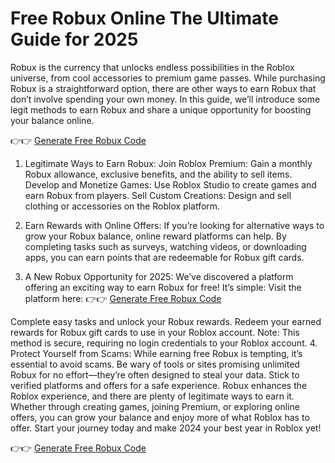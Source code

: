 # Free Robux Online The Ultimate Guide for 2025

Robux is the currency that unlocks endless possibilities in the Roblox universe, from cool accessories to premium game passes. While purchasing Robux is a straightforward option, there are other ways to earn Robux that don’t involve spending your own money. In this guide, we’ll introduce some legit methods to earn Robux and share a unique opportunity for boosting your balance online.


👉👉 [Generate Free Robux Code](https://tinyurl.com/giftcard2025)


1. Legitimate Ways to Earn Robux:
Join Roblox Premium: Gain a monthly Robux allowance, exclusive benefits, and the ability to sell items.
Develop and Monetize Games: Use Roblox Studio to create games and earn Robux from players.
Sell Custom Creations: Design and sell clothing or accessories on the Roblox platform.

2. Earn Rewards with Online Offers:
If you’re looking for alternative ways to grow your Robux balance, online reward platforms can help. By completing tasks such as surveys, watching videos, or downloading apps, you can earn points that are redeemable for Robux gift cards.

3. A New Robux Opportunity for 2025:
We’ve discovered a platform offering an exciting way to earn Robux for free! It’s simple:
Visit the platform here: 
👉👉 [Generate Free Robux Code](https://tinyurl.com/giftcard2025)

Complete easy tasks and unlock your Robux rewards.
Redeem your earned rewards for Robux gift cards to use in your Roblox account.
Note: This method is secure, requiring no login credentials to your Roblox account.
4. Protect Yourself from Scams:
While earning free Robux is tempting, it’s essential to avoid scams. Be wary of tools or sites promising unlimited Robux for no effort—they’re often designed to steal your data. Stick to verified platforms and offers for a safe experience.
Robux enhances the Roblox experience, and there are plenty of legitimate ways to earn it. Whether through creating games, joining Premium, or exploring online offers, you can grow your balance and enjoy more of what Roblox has to offer. Start your journey today and make 2024 your best year in Roblox yet!

👉👉 [Generate Free Robux Code](https://tinyurl.com/giftcard2025) 
